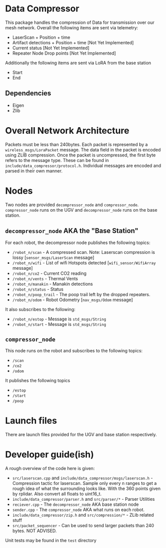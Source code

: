 # Data Compressor

This package handles the compression of Data for transmission over our mesh network. 
Overall the following items are sent via telemetry:

- LaserScan + Position + time
- Artifact detections + Position + time [Not Yet Implemented]
- Current status [Not Yet Implemented]
- Repeater Node Drop points [Not Yet Implemented]

Additionally the following items are sent via LoRA from the base station

* Start
* End

## Dependencies
- Eigen
- Zlib

# Overall Network Architecture
Packets must be less than 240bytes. Each packet is represented by a `wireless_msgs/LoraPacket` message. The data field in the packet is encoded using
ZLIB compression. Once the packet is uncompressed, the first byte refers to the message type. These can be found in `include/data_compressor/protocol.h`.
Individual messages are encoded and parsed in their own manner.

# Nodes
Two nodes are provided `decompressor_node` and `compressor_node`. `compressor_node` runs on the UGV and `decompressor_node` runs on the base station. 

## `decompressor_node` AKA the "Base Station"
For each robot, the decompressor node publishes the following topics:
- `/robot_n/scan` - A compressed scan. Note: Laserscan compression is lossy [`sensor_msgs/LaserScan` message]
- `/robot_n/wifi` - List of wifi Hotspots detected [`wifi_sensor/WifiArray` message]
- `/robot_n/co2` - Current CO2 reading
- `/robot_n/vents` - Thermal Vents
- `/robot_n/manakin` - Manakin detections
- `/robot_n/status` - Status 
- `/robot_n/poop_trail` - The poop trail left by the dropped repeaters.
- `/robot_n/odom` - Robot Odometry [`nav_msgs/Odom` message]


It also subscribes to the following:
- `/robot_n/estop` - Message is `std_msgs/String`
- `/robot_n/start` - Message is  `std_msgs/String`

## `compressor_node` 
This node runs on the robot and subscribes to the following topics:
- `/scan` 
- `/co2`
- `/odom`


It publishes the following topics
- `/estop`
- `/start`
- `/poop`

# Launch files
There are launch files provided for the UGV and base station respectively.

# Developer guide(ish)
A rough overview of the code here is given:
- `src/laserscan.cpp` and `include/data_compressor/msgs/laserscan.h` - Compression tactic for laserscan. Sample only every n ranges to get a rough idea of what the surrounding looks like. With the 360 points given by rplidar. Also convert all floats to uint16_t.
- `include/data_compressor/parser.h` and `src/parser/*` - Parser Utilities
- `reciever.cpp` - The `decompressor_node` AKA base station node
- `sender.cpp` - The `compressor_node` AKA what runs on each robot.
- `include/data_compressor/zip.h` and `src/compression/*` - ZLib related stuff
- `src/packet_sequencer` - Can be used to send larger packets than 240 bytes. NOT ADVISED.

Unit tests may be found in the `test` directory
